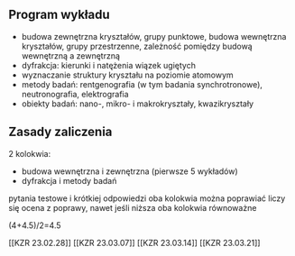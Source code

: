 ## Program wykładu

- budowa zewnętrzna kryształów, grupy punktowe, budowa wewnętrzna kryształów, grupy przestrzenne, zależność pomiędzy budową wewnętrzną a zewnętrzną
- dyfrakcja: kierunki i natężenia wiązek ugiętych
- wyznaczanie struktury kryształu na poziomie atomowym
- metody badań: rentgenografia (w tym badania synchrotronowe), neutronografia, elektrografia
- obiekty badań: nano-, mikro- i makrokryształy, kwazikryształy

## Zasady zaliczenia

2 kolokwia:

- budowa wewnętrzna i zewnętrzna (pierwsze 5 wykładów)
- dyfrakcja i metody badań

pytania testowe i krótkiej odpowiedzi
oba kolokwia można poprawiać
liczy się ocena z poprawy, nawet jeśli niższa
oba kolokwia równoważne

(4+4.5)/2=4.5

[[KZR 23.02.28]]
[[KZR 23.03.07]]
[[KZR 23.03.14]]
[[KZR 23.03.21]]

